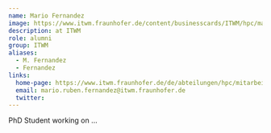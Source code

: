 ```yaml
---
name: Mario Fernandez
image: https://www.itwm.fraunhofer.de/content/businesscards/ITWM/hpc/mario_ruben_fernandez/jcr:content/businesscard/image.img.1col.jpg/1644341087660/230x230-itwm-hpc-fernandez-mario-ruben.jpg
description: at ITWM
role: alumni
group: ITWM
aliases:
  - M. Fernandez
  - Fernandez
links:
  home-page: https://www.itwm.fraunhofer.de/de/abteilungen/hpc/mitarbeiter/mario-ruben-fernandez.html
  email: mario.ruben.fernandez@itwm.fraunhofer.de
  twitter: 
---
```


PhD Student working on ...
